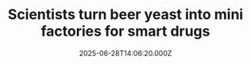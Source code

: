 ---
title: "Scientists turn beer yeast into mini factories for smart drugs"
date: 2025-06-28T14:06:20.000Z
category: Health
externalLink: "https://www.sciencedaily.com/releases/2025/06/250627234114.htm"
image: ""
excerpt: "A team of researchers has turned ordinary yeast into tiny, glowing drug factories, creating and testing billions of peptide-based compounds in record time. This green-tech breakthrough could fast-track safer, more precise medicines and reshape the future of pharma.…"
---